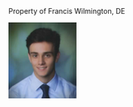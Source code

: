 <!DOCTYPE html>
<html>
Property of Francis
Wilmington, DE
<head>


</head>

<style>



.figure {
	width: 135px;
	height: 150px;
	position: absolute;
}


</style>

<img src = "LinkedIn.png" id = "figure1" class = "figure"></img>

</html>